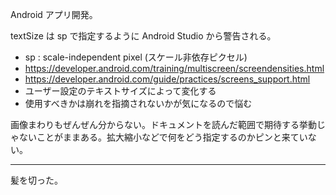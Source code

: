 Android アプリ開発。

textSize は sp で指定するように Android Studio から警告される。

- sp : scale-independent pixel (スケール非依存ピクセル)
- https://developer.android.com/training/multiscreen/screendensities.html
- https://developer.android.com/guide/practices/screens_support.html
- ユーザー設定のテキストサイズによって変化する
- 使用すべきかは崩れを指摘されないかが気になるので悩む

画像まわりもぜんぜん分からない。ドキュメントを読んだ範囲で期待する挙動じゃないことがままある。拡大縮小などで何をどう指定するのかピンと来ていない。

-----

髪を切った。
